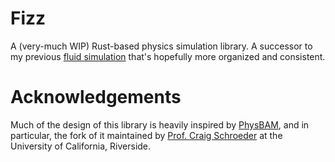 # Fizz

A (very-much WIP) Rust-based physics simulation library. A successor to my previous [fluid simulation](https://github.com/ritobanrc/fluid_simulator) that's hopefully more organized and consistent.

# Acknowledgements
Much of the design of this library is heavily inspired by [PhysBAM](https://physbam.stanford.edu/), and in particular, the fork of it maintained by [Prof. Craig Schroeder](https://www.cs.ucr.edu/~craigs/research.html) at the University of California, Riverside.
